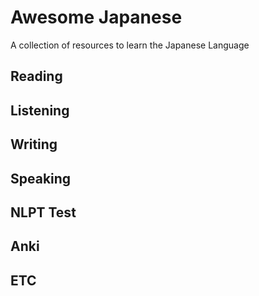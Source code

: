 
# Awesome Japanese
A collection of resources to learn the Japanese Language





## Reading 



## Listening


## Writing 


## Speaking 


## NLPT Test 

## Anki 

## ETC

